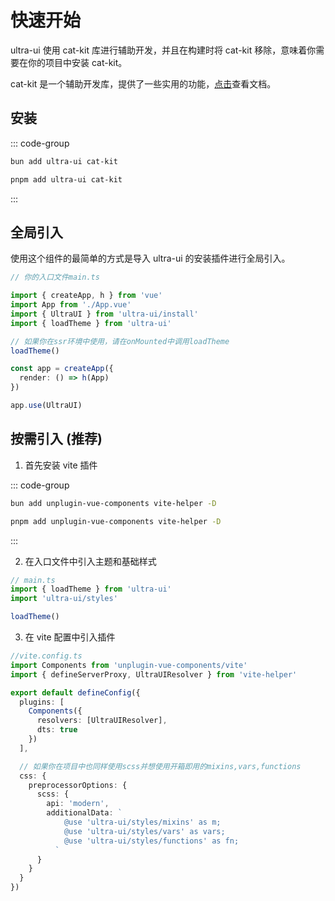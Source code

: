 # 快速开始

ultra-ui 使用 cat-kit 库进行辅助开发，并且在构建时将 cat-kit 移除，意味着你需要在你的项目中安装 cat-kit。

cat-kit 是一个辅助开发库，提供了一些实用的功能，[点击](https://cabinet-fe.github.io/cat-kit/)查看文档。

## 安装

::: code-group

```sh [bun]
bun add ultra-ui cat-kit
```

```sh [pnpm]
pnpm add ultra-ui cat-kit
```

:::

## 全局引入

使用这个组件的最简单的方式是导入 ultra-ui 的安装插件进行全局引入。

```ts
// 你的入口文件main.ts

import { createApp, h } from 'vue'
import App from './App.vue'
import { UltraUI } from 'ultra-ui/install'
import { loadTheme } from 'ultra-ui'

// 如果你在ssr环境中使用，请在onMounted中调用loadTheme
loadTheme()

const app = createApp({
  render: () => h(App)
})

app.use(UltraUI)
```

## 按需引入 (推荐)

1. 首先安装 vite 插件

::: code-group

```sh [bun]
bun add unplugin-vue-components vite-helper -D
```

```sh [pnpm]
pnpm add unplugin-vue-components vite-helper -D
```

:::

2. 在入口文件中引入主题和基础样式

```ts
// main.ts
import { loadTheme } from 'ultra-ui'
import 'ultra-ui/styles'

loadTheme()
```

3. 在 vite 配置中引入插件

```ts
//vite.config.ts
import Components from 'unplugin-vue-components/vite'
import { defineServerProxy, UltraUIResolver } from 'vite-helper'

export default defineConfig({
  plugins: [
    Components({
      resolvers: [UltraUIResolver],
      dts: true
    })
  ],

  // 如果你在项目中也同样使用scss并想使用开箱即用的mixins,vars,functions
  css: {
    preprocessorOptions: {
      scss: {
        api: 'modern',
        additionalData: `
            @use 'ultra-ui/styles/mixins' as m;
            @use 'ultra-ui/styles/vars' as vars;
            @use 'ultra-ui/styles/functions' as fn;
          `
      }
    }
  }
})
```
